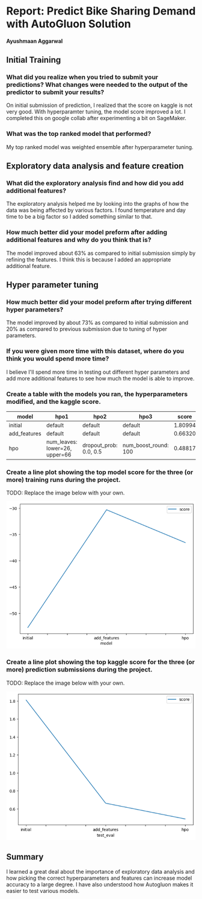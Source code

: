 # Report: Predict Bike Sharing Demand with AutoGluon Solution
#### Ayushmaan Aggarwal

## Initial Training
### What did you realize when you tried to submit your predictions? What changes were needed to the output of the predictor to submit your results?
On initial submission of prediction, I realized that the score on kaggle is not very good. With hyperparamter tuning, the model score improved a lot. I completed this on google collab after experimenting a bit on SageMaker.

### What was the top ranked model that performed?
My top ranked model was weighted ensemble after hyperparameter tuning.

## Exploratory data analysis and feature creation
### What did the exploratory analysis find and how did you add additional features?
The exploratory analysis helped me by looking into the graphs of how the data was being affected by various factors. I found temperature and day time to be a big factor so I added something similar to that.

### How much better did your model preform after adding additional features and why do you think that is?
The model improved about 63% as compared to initial submission simply by refining the features. I think this is because I added an appropriate additional feature.

## Hyper parameter tuning
### How much better did your model preform after trying different hyper parameters?
The model improved by about 73% as compared to initial submission and 20% as compared to previous submission due to tuning of hyper parameters.

### If you were given more time with this dataset, where do you think you would spend more time?
I believe I'll spend more time in testing out different hyper parameters and add more additional features to see how much the model is able to improve.

### Create a table with the models you ran, the hyperparameters modified, and the kaggle score.
|model|hpo1|hpo2|hpo3|score|
|--|--|--|--|--|
|initial|default|default|default|1.80994|
|add_features|default|default|default|0.66320|
|hpo|num_leaves: lower=26, upper=66|dropout_prob: 0.0, 0.5|num_boost_round: 100|0.48817|

### Create a line plot showing the top model score for the three (or more) training runs during the project.

TODO: Replace the image below with your own.

![model_train_score.png](img/model_train_score.png)

### Create a line plot showing the top kaggle score for the three (or more) prediction submissions during the project.

TODO: Replace the image below with your own.

![model_test_score.png](img/model_test_score.png)

## Summary
I learned a great deal about the importance of exploratory data analysis and how picking the correct hyperparameters and features can increase model accuracy to a large degree. I have also understood how Autogluon makes it easier to test various models.
